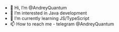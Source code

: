 - 👋 Hi, I’m @AndreyQuantum
- 👀 I’m interested in Java development
- 🌱 I’m currently learning JS/TypeScript
- 📫 How to reach me - telegram @AndreyQuantum

